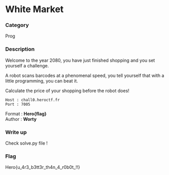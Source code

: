 # White Market

### Category

Prog

### Description

Welcome to the year 2080, you have just finished shopping and you set yourself a challenge. 

A robot scans barcodes at a phenomenal speed, you tell yourself that with a little programming, you can beat it.

Calculate the price of your shopping before the robot does!

```
Host : chall0.heroctf.fr
Port : 7005
```

Format : **Hero{flag}**<br>
Author : **Worty**

### Write up

Check solve.py file !

### Flag

Hero{u_4r3_b3tt3r_th4n_4_r0b0t_!!}
